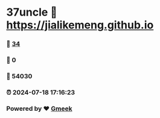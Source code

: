 # 37uncle :link: https://jialikemeng.github.io 
### :page_facing_up: [34](https://jialikemeng.github.io/tag.html) 
### :speech_balloon: 0 
### :hibiscus: 54030 
### :alarm_clock: 2024-07-18 17:16:23 
### Powered by :heart: [Gmeek](https://github.com/Meekdai/Gmeek)
